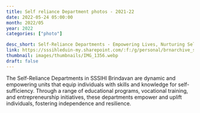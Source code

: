 ```yaml
---
title: Self reliance Department photos - 2021-22
date: 2022-05-24 05:00:00
month: 2022/05
year: 2022
categories: ["photo"]

desc_short: Self-Reliance Departments - Empowering Lives, Nurturing Self-Sufficiency.
link: https://sssihleduin-my.sharepoint.com/:f:/g/personal/brnarchive_sssihl_edu_in/EvjnRIqdB1NJmDRn-ro2fKYB7FT1kfbU-F_WCrZIcOSm7g?e=dTZkX7
thumbnail: images/thumbnails/IMG_1356.webp
draft: false
---
```


The Self-Reliance Departments in SSSIHl Brindavan are dynamic and empowering units that equip individuals with skills and knowledge for self-sufficiency. Through a range of educational programs, vocational training, and entrepreneurship initiatives, these departments empower and uplift individuals, fostering independence and resilience.